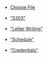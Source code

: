 <ul>
  
  <li><a href="filepicker.html">Choose File</a></li><br>
   
  <li><a href="S303-Oct 27 2024.pdf">"S303"</a></li><br>

  <li><a href="LaVeria Bates.docx" target="_blank">"Letter Writing"</a></li><br>

  <li><a href="2024-Schedule.txt">"Schedule"</a></li><br>

  <li><a href="credentials.txt">"Credentials"</a></li><br>

</ul>  

<!-- <p>Open a PDF file<a href="S303-Oct 27 2024.pdf">example</a> </p> -->
